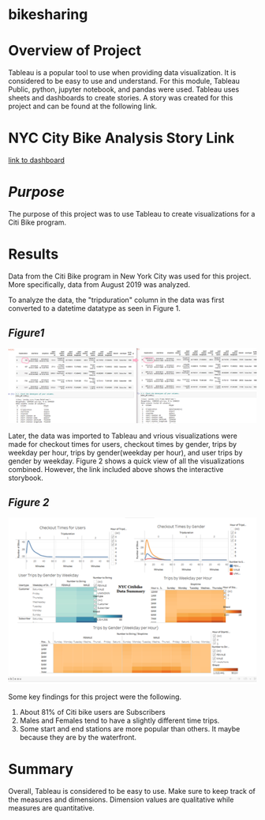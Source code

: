 # bikesharing
# Overview of Project
Tableau is a popular tool to use when providing data visualization.  It is considered to be easy to use and understand. For this module, Tableau Public, python, jupyter notebook, and pandas were used.  Tableau uses sheets and dashboards to create stories.  A story was created for this project and can be found at the following link.

# NYC City Bike Analysis Story Link
[link to dashboard](https://public.tableau.com/app/profile/ludivina.lemay "link to dashboard")

# *Purpose*
The purpose of this project was to use Tableau to create visualizations for a Citi Bike program.

# Results
Data from the Citi Bike program in New York City was used for this project.  More specifically, data from August 2019 was analyzed.

To analyze the data, the "tripduration" column in the data was first converted to a datetime datatype as seen in Figure 1.

## *Figure1*

![Alt text](both.png)

Later, the data was imported to Tableau and vrious visualizations were made for checkout times for users, checkout times by gender, trips by weekday per hour, trips by gender(weekday per hour), and user trips by gender by weekday. Figure 2 shows a quick view of all the visualizations combined.  However, the link included above shows the interactive storybook. 

## *Figure 2*

![Alt text](all.png)

Some key findings for this project were the following.
1. About 81% of Citi bike users are Subscribers
2. Males and Females tend to have a slightly different time trips.
3. Some start and end stations are more popular than others.  It maybe because they are by the waterfront. 

# Summary
Overall, Tableau is considered to be easy to use.  Make sure to keep track of the measures and dimensions.  Dimension values are qualitative while measures are quantitative. 
